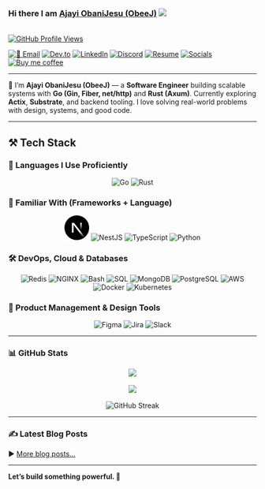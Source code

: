 ### Hi there I am [Ajayi ObaniJesu (ObeeJ)](https://www.linkedin.com/in/obanijesuajayi) <img src="https://raw.githubusercontent.com/MartinHeinz/MartinHeinz/master/wave.gif" width="30px">
<br/>[![GitHub Profile Views](https://komarev.com/ghpvc/?username=obeej&label=Profile+Views&style=for-the-badge&color=brightgreen)](https://github.com/obeej)

[![📨 Email](https://img.shields.io/badge/📨%20Email-D14836?style=for-the-badge&logo=gmail&logoColor=white)](mailto:ajayioba2000@gmail.com)
[![Dev.to](https://img.shields.io/badge/Dev.to-%23000000.svg?style=for-the-badge&logo=devdotto&logoColor=white)](https://dev.to/obeej)
[![LinkedIn](https://img.shields.io/badge/LinkedIn-%230077B5.svg?style=for-the-badge&logo=linkedin&logoColor=white)](https://www.linkedin.com/in/obanijesuajayi)
[![Discord](https://img.shields.io/badge/Discord-%237289DA.svg?style=for-the-badge&logo=discord&logoColor=white)](https://discord.gg/@Obeej)
[![Resume](https://img.shields.io/badge/Resume-%23FF9800.svg?style=for-the-badge&logo=google-drive&logoColor=white)](https://tinyurl.com/obeejdtechbuilder)
[![Socials](https://img.shields.io/badge/Socials-%23E4405F?style=for-the-badge&logo=linktree&logoColor=white)](https://linktr.ee/obeej)
[![Buy me coffee](https://img.shields.io/badge/Buy%20me%20coffee-FFDD00?style=for-the-badge&logo=buy-me-a-coffee&logoColor=black)](https://paystack.shop/pay/xt2108lk5d)

---

🔭 I’m **Ajayi ObaniJesu (ObeeJ)** — a **Software Engineer** building scalable systems with **Go (Gin, Fiber, net/http)** and **Rust (Axum)**. Currently exploring **Actix**, **Substrate**, and backend tooling. I love solving real-world problems with design, systems, and good code.

---

## ⚒️ Tech Stack

### 🧪 Languages I Use Proficiently
<p align="center">
  <img src="https://cdn.jsdelivr.net/gh/devicons/devicon/icons/go/go-original.svg" alt="Go" width="50"/>
  <img src="https://upload.wikimedia.org/wikipedia/commons/d/d5/Rust_programming_language_black_logo.svg" alt="Rust" width="50"/>
</p>

### 🚀 Familiar With (Frameworks + Language)
<p align="center">
  <img src="https://raw.githubusercontent.com/devicons/devicon/master/icons/nextjs/nextjs-original.svg" alt="Next.js" width="50"/>
  <img src="https://nestjs.com/img/logo-small.svg" alt="NestJS" width="50"/>
  <img src="https://cdn.jsdelivr.net/gh/devicons/devicon/icons/typescript/typescript-original.svg" alt="TypeScript" width="50"/>
  <img src="https://cdn.jsdelivr.net/gh/devicons/devicon/icons/python/python-original.svg" alt="Python" width="50"/>
</p>

### 🛠️ DevOps, Cloud & Databases
<p align="center">
  <img src="https://cdn.jsdelivr.net/gh/devicons/devicon/icons/redis/redis-original.svg" alt="Redis" width="50"/>
  <img src="https://cdn.jsdelivr.net/gh/devicons/devicon/icons/nginx/nginx-original.svg" alt="NGINX" width="50"/>
  <img src="https://cdn.jsdelivr.net/gh/devicons/devicon/icons/bash/bash-original.svg" alt="Bash" width="50"/>
  <img src="https://cdn-icons-png.flaticon.com/512/4248/4248443.png" alt="SQL" width="50"/>
  <img src="https://cdn.jsdelivr.net/gh/devicons/devicon/icons/mongodb/mongodb-original.svg" alt="MongoDB" width="50"/>
  <img src="https://cdn.jsdelivr.net/gh/devicons/devicon/icons/postgresql/postgresql-original.svg" alt="PostgreSQL" width="50"/>
  <img src="https://encrypted-tbn0.gstatic.com/images?q=tbn:ANd9GcRebe2oaBVLlVJDMGNZV8dZw4QfEWbIevmUCw&usqp=CAU" alt="AWS" width="50"/>
  <img src="https://cdn.jsdelivr.net/gh/devicons/devicon/icons/docker/docker-original.svg" alt="Docker" width="50"/>
  <img src="https://cdn.jsdelivr.net/gh/devicons/devicon/icons/kubernetes/kubernetes-plain.svg" alt="Kubernetes" width="50"/>
</p>

### 🎯 Product Management & Design Tools
<p align="center">
  <img src="https://cdn.jsdelivr.net/gh/devicons/devicon/icons/figma/figma-original.svg" alt="Figma" width="50"/>
  <img src="https://cdn.worldvectorlogo.com/logos/jira-1.svg" alt="Jira" width="50"/>
  <img src="https://cdn.jsdelivr.net/gh/devicons/devicon/icons/slack/slack-original.svg" alt="Slack" width="50"/>
</p>

---

### 📊 GitHub Stats

<p align="center">
  <img src="https://github-readme-stats.vercel.app/api?username=obeej&show_icons=true&theme=radical" />
</p>

<p align="center">
  <img src="https://github-readme-stats.vercel.app/api/top-langs/?username=obeej&layout=compact&theme=radical&hide=css,html,json,md&langs_count=6" />
</p>

<p align="center">
  <img src="https://streak-stats.demolab.com?user=obeej&theme=radical" alt="GitHub Streak" />
</p>

---

### ✍️ Latest Blog Posts
<!-- BLOG-POST-LIST:START -->
<!-- BLOG-POST-LIST:END -->
▶️ [More blog posts...](https://dev.to/obeej)

---

**Let’s build something powerful. 🚀**